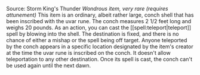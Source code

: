 Source: Storm King's Thunder
*Wondrous item, very rare (requires attunement)*
This item is an ordinary, albeit rather large, conch shell that has been inscribed with the uvar rune. The conch measures 2 1/2 feet long and weighs 20 pounds.
As an action, you can cast the [[spell:teleport|teleport]] spell by blowing into the shell. The destination is fixed, and there is no chance of either a mishap or the spell being off target. Anyone teleported by the conch appears in a specific location designated by the item's creator at the time the uvar rune is inscribed on the conch. It doesn't allow teleportation to any other destination. Once its spell is cast, the conch can't be used again until the next dawn.